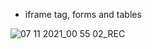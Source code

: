 

- iframe tag, forms and tables

![07 11 2021_00 55 02_REC](https://user-images.githubusercontent.com/82975802/140624374-ea36cea4-30c5-420c-8238-65f3020ffa07.png)
